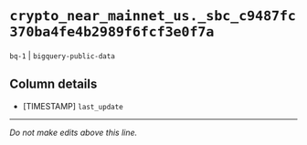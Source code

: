 # `crypto_near_mainnet_us._sbc_c9487fc370ba4fe4b2989f6fcf3e0f7a`
`bq-1` | `bigquery-public-data`

## Column details
* [TIMESTAMP] `last_update`

-------------------------------------------------------------------------------
*Do not make edits above this line.*
